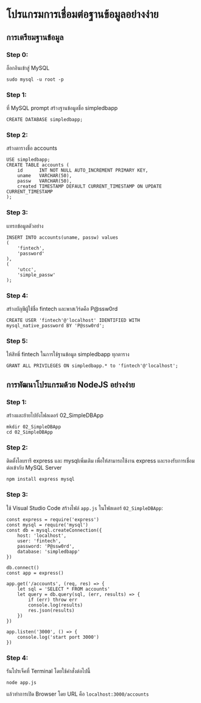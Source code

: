 # โปรแกรมการเชื่อมต่อฐานข้อมูลอย่างง่าย

## การเตรียมฐานข้อมูล
### Step 0: 
ล็อกอินเข้าสู่ MySQL
```
sudo mysql -u root -p
```

### Step 1: 
ที่ MySQL prompt สร้างฐานข้อมูลชื่อ simpledbapp
```
CREATE DATABASE simpledbapp;
```

### Step 2:
สร้างตารางชื่อ accounts
```
USE simpledbapp;
CREATE TABLE accounts (
    id      INT NOT NULL AUTO_INCREMENT PRIMARY KEY,
    uname   VARCHAR(50),
    passw   VARCHAR(50),
    created TIMESTAMP DEFAULT CURRENT_TIMESTAMP ON UPDATE CURRENT_TIMESTAMP
);
```

### Step 3:
แทรกข้อมูลตัวอย่าง
```
INSERT INTO accounts(uname, passw) values 
(
    'fintech',
    'password'
),
(
    'utcc',
    'simple_passw'
);
```

### Step 4:
สร้างบัญชีผู้ใช้ชื่อ fintech และพาสเวิร์ดคือ P@ssw0rd
```
CREATE USER 'fintech'@'localhost' IDENTIFIED WITH mysql_native_password BY 'P@ssw0rd';
```

### Step 5:
ให้สิทธิ์ fintech ในการใช้ฐานข้อมูล simpledbapp ทุกตาราง
```
GRANT ALL PRIVILEGES ON simpledbapp.* to 'fintech'@'localhost';
```

## การพัฒนาโปรแกรมด้วย NodeJS อย่างง่าย
### Step 1:
สร้างและย้ายไปยังโฟลเดอร์ 02_SimpleDBApp
```
mkdir 02_SimpleDBApp
cd 02_SimpleDBApp
```

### Step 2:
ติดตั้งไลบรารี express และ mysqlเพิ่มเติม เพื่อให้สามารถใช้งาน express และรองรับการเชื่อมต่อเข้ากับ MySQL Server
```
npm install express mysql
```

### Step 3:
ใช้ Visual Studio Code สร้างไฟล์ ```app.js``` ในโฟลเดอร์ ```02_SimpleDBApp```:
```
const express = require('express') 
const mysql = require('mysql') 
const db = mysql.createConnection({   
    host: 'localhost',
    user: 'fintech',
    password: 'P@ssw0rd',
    database: 'simpledbapp'
})

db.connect() 
const app = express() 

app.get('/accounts', (req, res) => {   
    let sql = 'SELECT * FROM accounts'  
    let query = db.query(sql, (err, results) => { 
        if (err) throw err    
        console.log(results)
        res.json(results)
    })
})

app.listen('3000', () => { 
    console.log('start port 3000')
})
```

### Step 4:
รันโปรเจ็คที่ Terminal โดยใช้คำสั่งต่อไปนี้
```
node app.js
```

แล้วทำการเปิด Browser โดย URL คือ ```localhost:3000/accounts```
